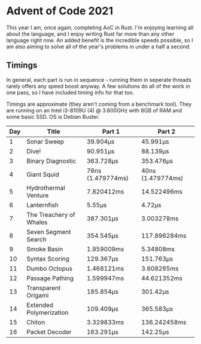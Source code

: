 # Advent of Code 2021

This year I am, once again, completing AoC in Rust. I'm enjoying learning all
about the language, and I enjoy writing Rust far more than any other language
right now. An added benefit is the incredible speeds possible, so I am also
aiming to solve all of the year's problems in under a half a second.

## Timings

In general, each part is run in sequence - running them in seperate threads
rarely offers any speed boost anyway. A few solutions do all of the work in
one pass, so I have included timing info for that too.

Timings are approximate (they aren't coming from a benchmark tool). They are
running on an Intel i3-8109U (4) @ 3.600GHz with 8GB of RAM and some
basic SSD. OS is Debian Buster.

| Day | Title | Part 1 | Part 2 |
| --- | ----- | ------ | ------ |
| 1 | Sonar Sweep | 39.904µs | 45.991µs |
| 2 | Dive! | 90.951µs | 88.139µs |
| 3 | Binary Diagnostic | 363.728µs | 353.476µs |
| 4 | Giant Squid | 76ns (1.479774ms) | 40ns (1.479774ms) |
| 5 | Hydrothermal Venture | 7.820412ms | 14.522496ms |
| 6 | Lanternfish | 5.55µs | 4.72µs |
| 7 | The Treachery of Whales | 387.301µs | 3.003278ms |
| 8 | Seven Segment Search | 354.545µs | 117.896284ms |
| 9 | Smoke Basin | 1.959009ms | 5.34808ms |
| 10 | Syntax Scoring | 129.367µs | 151.763µs |
| 11 | Dumbo Octopus | 1.468121ms | 3.608265ms |
| 12 | Passage Pathing | 1.599947ms | 44.621352ms |
| 13 | Transparent Origami | 185.854µs | 301.42µs |
| 14 | Extended Polymerization | 109.409µs | 365.583µs |
| 15 | Chiton | 3.329833ms | 136.242458ms |
| 16 | Packet Decoder | 163.291µs | 142.25µs |
